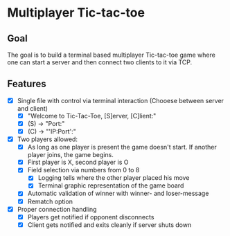 # Multiplayer Tic-tac-toe

## Goal
The goal is to build a terminal based multiplayer Tic-tac-toe game where one can start a server and then connect two clients to it via TCP.

## Features
- [x] Single file with control via terminal interaction (Chooese between server and client)
    - [x] "Welcome to Tic-Tac-Toe, [S]erver, [C]lient:"
    - [x] (S) -> "Port:"
    - [x] (C) -> "'IP:Port':"
- [x] Two players allowed:
    - [x] As long as one player is present the game doesn't start. If another player joins, the game begins.
    - [x] First player is X, second player is O
    - [x] Field selection via numbers from 0 to 8
        - [x] Logging tells where the other player placed his move
        - [x] Terminal graphic representation of the game board
    - [x] Automatic validation of winner with winner- and loser-message
    - [x] Rematch option
- [x] Proper connection handling
    - [x] Players get notified if opponent disconnects
    - [x] Client gets notified and exits cleanly if server shuts down
